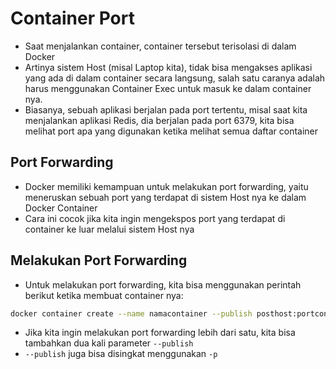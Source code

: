 # Container Port

- Saat menjalankan container, container tersebut terisolasi di dalam Docker
- Artinya sistem Host (misal Laptop kita), tidak bisa mengakses aplikasi yang ada di dalam container secara langsung, salah satu caranya adalah harus menggunakan Container Exec untuk masuk ke dalam container nya.
- Biasanya, sebuah aplikasi berjalan pada port tertentu, misal saat kita menjalankan aplikasi Redis, dia berjalan pada port 6379, kita bisa melihat port apa yang digunakan ketika melihat semua daftar container

## Port Forwarding
- Docker memiliki kemampuan untuk melakukan port forwarding, yaitu meneruskan sebuah port yang terdapat di sistem Host nya ke dalam Docker Container
- Cara ini cocok jika kita ingin mengekspos port yang terdapat di container ke luar melalui sistem Host nya

## Melakukan Port Forwarding
- Untuk melakukan port forwarding, kita bisa menggunakan perintah berikut ketika membuat container nya:
```bash
docker container create --name namacontainer --publish posthost:portcontainer image:tag
```
- Jika kita ingin melakukan port forwarding lebih dari satu, kita bisa tambahkan dua kali parameter `--publish`
- `--publish` juga bisa disingkat menggunakan `-p`
